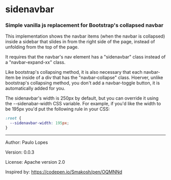 # sidenavbar

### Simple vanilla js replacement for Bootstrap's collapsed navbar

This implementation shows the navbar items (when the navbar is collapsed) inside a sidebar that slides in from the right side of the page, instead of unfolding from the top of the page.

It requires that the navbar's nav element has a "sidenavbar" class instead of a "navbar-expand-xx" class.

Like bootstrap's collapsing method, it is also necessary that each navbar-item be inside of a div that has the "navbar-collapse" class. Hoerver, unlike bootstrap's collapsing method, you don't add a navbar-toggle button, it is automatically added for you.

The sidenavbar's width is 250px by default, but you can override it using the --sidenabar-width CSS variable. For example, if you'd like the width to be 195px you'd put the following rule in your CSS:

```css
:root {
  --sidenavbar-width: 195px;
}
```

---

Author: Paulo Lopes

Version: 0.0.3

License: Apache version 2.0

Inspired by: https://codepen.io/Smakosh/pen/OQMNNd
